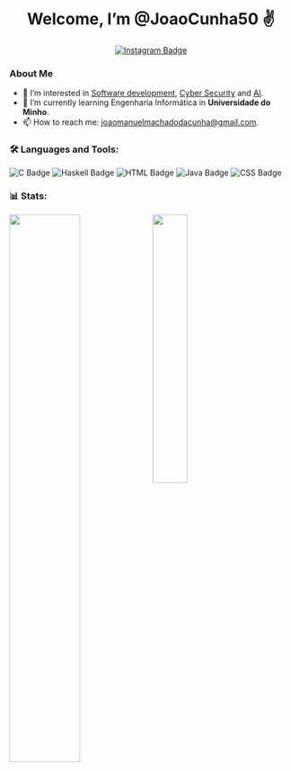 <div id="header" align="center">
  <h1> Welcome, I’m @JoaoCunha50 ✌️</h1>
  <div id="badges" align = "center">
  <a href="https://www.instagram.com/joaocunha750/">
  <img src="https://img.shields.io/badge/Instagram-purple?style=for-the-badge&logo=instagram&logoColor=white" alt="Instagram Badge"/>
  </a>
  </div>
  <img src="https://komarev.com/ghpvc/?username=JoaoCunha50&style=flat-square&color=blue" alt=""/>
</div>


### About Me

- 👀 I’m interested in [Software development](https://github.com/topics/software-development), [Cyber Security](https://github.com/topics/cyber-security) and [AI](https://github.com/topics/artificial-intelligence).
- 🌱 I’m currently learning Engenharia Informática in **Universidade do Minho**.
- 📫 How to reach me: [joaomanuelmachadodacunha@gmail.com](mailto:joaomanuelmachadodacunha@gmail.com).

### 🛠️ Languages and Tools:
![C Badge](https://img.shields.io/badge/C-blue?style=for-the-badge&logo=C&logoColor=white)
![Haskell Badge](https://img.shields.io/badge/Haskell-purple?style=for-the-badge&logo=haskell&logoColor=white)
![HTML Badge](https://img.shields.io/badge/HTML-red?style=for-the-badge&logo=html5&logoColor=white)
![Java Badge](https://img.shields.io/badge/Java-orange?style=for-the-badge&logo=java&logoColor=white)
![CSS Badge](https://img.shields.io/badge/CSS-blue?style=for-the-badge&logo=css3&logoColor=white)


### 📊 Stats:
<img align="left" src="https://github-readme-stats.vercel.app/api?username=JoaoCunha50&show_icons=true&theme=radical&bg_color=00000000" width="50%"/>
<img align="left" src="https://github-readme-stats.vercel.app/api/top-langs/?username=JoaoCunha50&show_icons=true&theme=radical&bg_color=00000000" width="35%"/>

 


